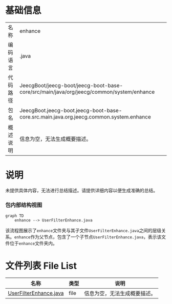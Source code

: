 # 基础信息

|      |      |
|------|------|
| 名称 | enhance |
| 编码语言 | .java |
| 代码路径 | JeecgBoot/jeecg-boot/jeecg-boot-base-core/src/main/java/org/jeecg/common/system/enhance |
| 包名 | JeecgBoot.jeecg-boot.jeecg-boot-base-core.src.main.java.org.jeecg.common.system.enhance |
| 概述说明 | 信息为空，无法生成概要描述。 |

# 说明

未提供具体内容，无法进行总结描述。请提供详细内容以便生成准确的总结。


### 包内部结构视图

```mermaid
graph TD
    enhance --> UserFilterEnhance.java
```

该流程图展示了`enhance`文件夹与其子文件`UserFilterEnhance.java`之间的层级关系。`enhance`作为父节点，包含了一个子节点`UserFilterEnhance.java`，表示该文件位于`enhance`文件夹内。

# 文件列表 File List

| 名称   | 类型  | 说明 |
|-------|------|-------------|
| [UserFilterEnhance.java](UserFilterEnhance.md) | file | 信息为空，无法生成概要描述。 |


